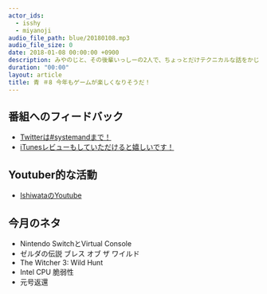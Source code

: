 ```yaml
---
actor_ids:
  - isshy
  - miyanoji
audio_file_path: blue/20180108.mp3
audio_file_size: 0
date: 2018-01-08 00:00:00 +0900
description: みやのじと、その後輩いっしーの2人で、ちょっとだけテクニカルな話をかじっちゃおう！という趣旨で始めた、systemand.onlineのサブチャンネル青です。
duration: "00:00"
layout: article
title: 青 ＃8 今年もゲームが楽しくなりそうだ！
---
```

## 番組へのフィードバック
* [Twitterは#systemandまで！](https://twitter.com/search?q=%23systemand)
* [iTunesレビューもしていただけると嬉しいです！](https://itunes.apple.com/jp/podcast/systemand-online/id1205168408?mt=2)

## Youtuber的な活動

* [IshiwataのYoutube](https://www.youtube.com/channel/UC0dN6GcdwpQA-WdSfI2tmZQ)

## 今月のネタ
* Nintendo SwitchとVirtual Console
* ゼルダの伝説 ブレス オブ ザ ワイルド
* The Witcher 3: Wild Hunt
* Intel CPU 脆弱性
* 元号返還


